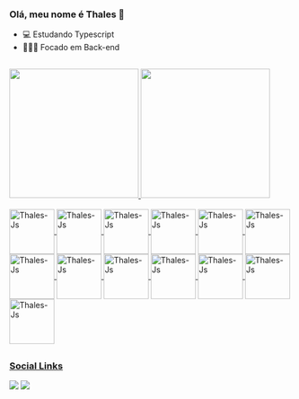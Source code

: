 ### Olá, meu nome é Thales 👋 

- 💻 Estudando Typescript
- 👨🏻‍💻 Focado em Back-end

##
<div>
<a href="https://github.com/ThalesAbdon">  
<img height="230cm"  src="https://github-readme-stats.vercel.app/api?username=ThalesAbdon&show_icons=true&theme=react"/>
<img height="230cm"  src="https://github-readme-stats.vercel.app/api/top-langs/?username=ThalesAbdon&layout=compact&langs_count=16&theme=react"/>
</div>

<div style="display: inline_block"><br>
<img align="center" alt="Thales-Js" height="80" width="80" src="https://cdn.jsdelivr.net/gh/devicons/devicon/icons/typescript/typescript-original.svg" />
<img align="center" alt="Thales-Js" height="80" width="80" src="https://cdn.jsdelivr.net/gh/devicons/devicon/icons/javascript/javascript-original.svg">
<img align="center" alt="Thales-Js" height="80" width="80" src="https://cdn.jsdelivr.net/gh/devicons/devicon/icons/nestjs/nestjs-plain.svg" />
<img align="center" alt="Thales-Js" height="80" width="80" src="https://cdn.jsdelivr.net/gh/devicons/devicon/icons/graphql/graphql-plain.svg" /> 
<img align="center" alt="Thales-Js" height="80" width="80" src="https://www.vectorlogo.zone/logos/rabbitmq/rabbitmq-icon.svg" />  
<img align="center" alt="Thales-Js" height="80" width="80" src="https://cdn.jsdelivr.net/gh/devicons/devicon/icons/mongodb/mongodb-original.svg" />
<img align="center" alt="Thales-Js" height="80" width="80" src="https://cdn.jsdelivr.net/gh/devicons/devicon/icons/postgresql/postgresql-original.svg" />  
<img align="center" alt="Thales-Js" height="80" width="80" src="https://cdn.jsdelivr.net/gh/devicons/devicon/icons/docker/docker-original.svg" />
<img align="center" alt="Thales-Js" height="80" width="80" src="https://cdn.jsdelivr.net/gh/devicons/devicon/icons/css3/css3-original.svg" />
<img align="center" alt="Thales-Js" height="80" width="80" src="https://cdn.jsdelivr.net/gh/devicons/devicon/icons/html5/html5-original.svg" />
<img align="center" alt="Thales-Js" height="80" width="80" src="https://cdn.jsdelivr.net/gh/devicons/devicon/icons/react/react-original.svg" />
<img align="center" alt="Thales-Js" height="80" width="80" src="https://cdn.jsdelivr.net/gh/devicons/devicon/icons/tailwindcss/tailwindcss-plain.svg" />
  <img align="center" alt="Thales-Js" height="80" width="80" src="https://seeklogo.com/images/N/next-js-icon-logo-EE302D5DBD-seeklogo.com.png" />
</div>
  
##

### Social Links
<div>
<a href = "mailto:thales.sousufpi@gmail.com"> <img src= "https://img.shields.io/badge/Gmail-D14836?style=for-the-badge&logo=gmail&logoColor=white"></a>
<a href = "https://www.linkedin.com/in/thales-abdon/"> <img src= "https://img.shields.io/badge/LinkedIn-0077B5?style=for-the-badge&logo=linkedin&logoColor=white" target="_blank"> </a>
  
</div>
